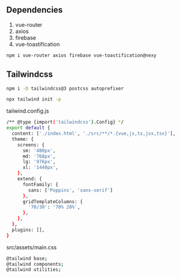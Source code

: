## Dependencies
1. vue-router
2. axios
3. firebase
4. vue-toastification
```bash
npm i vue-router axios firebase vue-toastification@nexy
```

## Tailwindcss
```bash
npm i -D tailwindcss@3 postcss autoprefixer
```
```bash
npx tailwind init -p
```
tailwind.config.js
```bash
/** @type {import('tailwindcss').Config} */
export default {
  content: ['./index.html', './src/**/*.{vue,js,ts,jsx,tsx}'],
  theme: {
    screens: {
      sm: '480px',
      md: '768px',
      lg: '976px',
      xl: '1440px',
    },
    extend: {
      fontFamily: {
        sans: ['Poppins', 'sans-serif']
      },
      gridTemplateColumns: {
        '70/30': '70% 28%',
      },
    },
  },
  plugins: [],
}
```
src/assets/main.css
```bash
@tailwind base;
@tailwind components;
@tailwind utilities;
```
